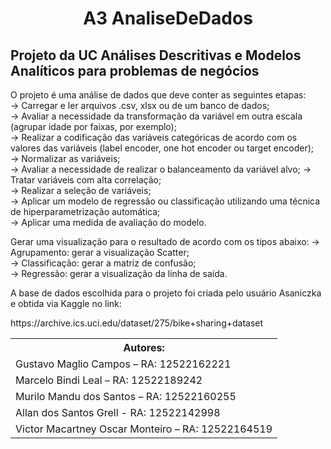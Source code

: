 <h1 align="center">A3 AnaliseDeDados</h1>
<h2>Projeto da UC Análises Descritivas e Modelos Analíticos para problemas de negócios</h2>

O projeto é uma análise de dados que deve conter as seguintes etapas:</br>
-> Carregar e ler arquivos .csv, xlsx ou de um banco de dados;</br>
-> Avaliar a necessidade da transformação da variável em outra escala (agrupar idade por faixas, por exemplo);</br>
-> Realizar a codificação das variáveis categóricas de acordo com os valores das variáveis (label encoder, one hot encoder ou target encoder);</br>
-> Normalizar as variáveis;</br>
-> Avaliar a necessidade de realizar o balanceamento da variável alvo;
-> Tratar variáveis com alta correlação;</br>
-> Realizar a seleção de variáveis;</br>
-> Aplicar um modelo de regressão ou classificação utilizando uma técnica de hiperparametrização automática;</br>
-> Aplicar uma medida de avaliação do modelo.

Gerar uma visualização para o resultado de acordo com os tipos abaixo:
  -> Agrupamento: gerar a visualização Scatter;</br>
  -> Classificação: gerar a matriz de confusão;</br>
  -> Regressão: gerar a visualização da linha de saída.</br>

<p>A base de dados escolhida para o projeto foi criada pelo usuário Asaniczka e obtida via Kaggle no link:</p>
<a>https://archive.ics.uci.edu/dataset/275/bike+sharing+dataset</a>

<table>
  <tr>
    <th>Autores:</th>
  </tr>
  <tr>
    <td>Gustavo Maglio Campos – RA: 12522162221</td>
  </tr>
  <tr>
    <td>Marcelo Bindi Leal – RA: 12522189242</td>
  </tr>
  <tr>
    <td>Murilo Mandu dos Santos – RA: 12522160255</td>
  </tr>
  <tr>
    <td>Allan dos Santos Grell - RA: 12522142998</td>
  </tr>
  <tr>
    <td>Victor Macartney Oscar Monteiro – RA: 12522164519</td>
  </tr>
</table>